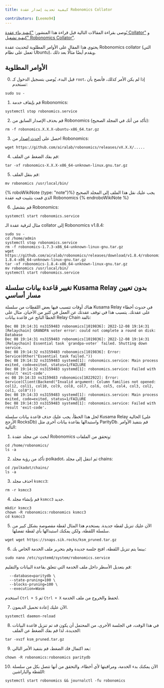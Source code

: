 ```yaml
---
title: كيفية تحديث إصدار عقدة Robonomics Collator

contributors: [Leemo94]
---
```


يُوصى بقراءة المقالات التالية قبل قراءة هذا المنشور: ["كيفية بناء عقدة Collator"](/docs/how-to-build-collator-node) و ["كيفية تشغيل Robonomics Collator"](/docs/how-to-launch-the-robonomics-collator).

يحتوي هذا المقال على الأوامر المطلوبة لتحديث عقدة Robonomics collator (التي تعمل على نظام Ubuntu)، ويقدم أيضًا مثالًا بعد ذلك.

## **الأوامر المطلوبة**

0. قبل البدء، يُوصى بتسجيل الدخول كـ `root`، إذا لم يكن الأمر كذلك، فأنصح بأن تستخدم:

```shell
sudo su -
```

1. قم بإيقاف خدمة Robonomics:

```shell
systemctl stop robonomics.service
```

2. قم بحذف الإصدار السابق من Robonomics (تأكد من أنك في المجلد الصحيح):

```shell
rm -f robonomics.X.X.X-ubuntu-x86_64.tar.gz
```

3. احصل على [أحدث إصدار](https://github.com/airalab/robonomics/releases) من Robonomics:

```shell
wget https://github.com/airalab/robonomics/releases/vX.X.X/.....
```

4. قم بفك الضغط عن الملف:

```shell
tar -xf robonomics-X.X.X-x86_64-unknown-linux.gnu.tar.gz
```

5. قم بنقل الملف:

```shell
mv robonomics /usr/local/bin/
```

{% roboWikiNote {type: "note"}%} يجب عليك نقل هذا الملف إلى المجلد الصحيح الذي قمت بتثبيت فيه عقدة Robonomics {% endroboWikiNote %}

6. قم بتشغيل Robonomics:

```shell
systemctl start robonomics.service
```

مثال لترقية عقدة الـ collator إلى Robonomics v1.8.4:

```shell
sudo su -
cd /home/admin
systemctl stop robonomics.service
rm -f robonomics-1.7.3-x86_64-unknown-linux-gnu.tar.gz
wget https://github.com/airalab/robonomics/releases/download/v1.8.4/robonomics-1.8.4-x86_64-unknown-linux-gnu.tar.gz
tar -xf robonomics-1.8.4-x86_64-unknown-linux-gnu.tar.gz
mv robonomics /usr/local/bin/
systemctl start robonomics.service
```

## **تغيير قاعدة بيانات سلسلة Kusama Relay بدون تعيين مسار أساسي**

هناك أوقات تتسبب فيها بعض اللقطات من سلسلة Kusama Relay في حدوث أخطاء على عقدتك. يتسبب هذا في توقف عقدتك عن العمل في كثير من الأحيان. مثال على الخطأ الناتج عن قاعدة بيانات Relay Chain تالفة:

```shell
Dec 08 19:14:31 ns3159483 robonomics[1019836]: 2022-12-08 19:14:31 [Relaychain] GRANDPA voter error: could not complete a round on disk: Database
Dec 08 19:14:31 ns3159483 robonomics[1019836]: 2022-12-08 19:14:31 [Relaychain] Essential task `grandpa-voter` failed. Shutting down service.
Dec 08 19:14:32 ns3159483 robonomics[1019836]: Error: Service(Other("Essential task failed."))
Dec 08 19:14:32 ns3159483 systemd[1]: robonomics.service: Main process exited, code=exited, status=1/FAILURE
Dec 08 19:14:32 ns3159483 systemd[1]: robonomics.service: Failed with result 'exit-code'.
ec 08 19:14:33 ns3159483 robonomics[1022922]: Error: Service(Client(Backend("Invalid argument: Column families not opened: col12, col11, col10, col9, col8, col7, col6, col5, col4, col3, col2, col1, col0")))
Dec 08 19:14:33 ns3159483 systemd[1]: robonomics.service: Main process exited, code=exited, status=1/FAILURE
Dec 08 19:14:33 ns3159483 systemd[1]: robonomics.service: Failed with result 'exit-code'.
```

لحل هذا الخطأ، يجب عليك حذف قاعدة بيانات سلسلة Kusama Relay الحالية (على الأرجح RocksDb) واستبدالها بقاعدة بيانات أخرى مثل ParityDb. قم بتنفيذ الأوامر التالية:

1. ابحث عن مجلد عقدة Robonomics وتحقق من الملفات:

```shell
cd /home/robonomics/
ls -a
```

2. تأكد من رؤية مجلد polkadot، ثم انتقل إلى مجلد chains:

```shell
cd /polkadot/chains/
ls -a
```

3. احذف مجلد `ksmcc3`:

```shell
rm -r ksmcc3
```

4. قم بإنشاء مجلد `ksmcc3` جديد.

```shell
mkdir ksmcc3
chown -R robonomics:robonomics ksmcc3
cd ksmcc3
```

5. الآن عليك تنزيل لقطة جديدة. يستخدم هذا المثال لقطة مقصوصة بشكل كبير من سلسلة اللقطة، ولكن يمكنك استبدالها بأي لقطة تفضلها.

```shell
wget wget https://snaps.sik.rocks/ksm_pruned.tar.gz
```

6. بينما يتم تنزيل اللقطة، افتح جلسة جديدة وقم بتحرير ملف الخدمة الخاص بك:

```shell
sudo nano /etc/systemd/system/robonomics.service
```

قم بتعديل الأسطر داخل ملف الخدمة التي تتعلق بقاعدة البيانات والتقليم:

```shell
  --database=paritydb \
  --state-pruning=100 \
  --blocks-pruning=100 \
  --execution=Wasm
```

استخدم `Ctrl + S` ثم `Ctrl + X` لحفظ والخروج من ملف الخدمة.

7. الآن عليك إعادة تحميل الديمون.

```shell
systemctl daemon-reload
```

8. في هذا الوقت، في الجلسة الأخرى، من المحتمل أن يكون قد تم تنزيل قاعدة البيانات الجديدة، لذا قم بفك الضغط عن الملف:

```shell
tar -xvzf ksm_pruned.tar.gz
```

9. بعد اكتمال فك الضغط، قم بتنفيذ الأمر التالي:

```shell
chown -R robonomics:robonomics paritydb
```

10. الآن يمكنك بدء الخدمة، ومراقبتها لأي أخطاء، والتحقق من أنها تتصل بكل من سلسلة اللقطة والباراشين:

```shell
systemctl start robonomics && journalctl -fu robonomics
```